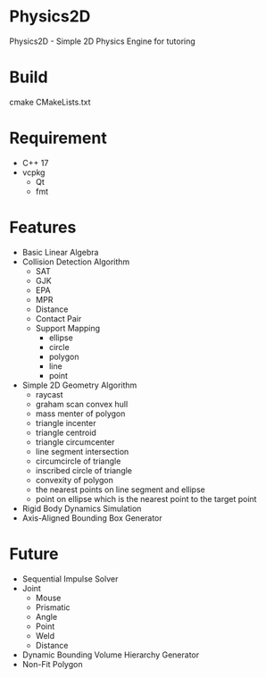 # Physics2D
Physics2D - Simple 2D Physics Engine for tutoring
# Build
cmake CMakeLists.txt
# Requirement
- C++ 17
- vcpkg
  - Qt
  - fmt

# Features
- Basic Linear Algebra
- Collision Detection Algorithm
  - SAT
  - GJK
  - EPA
  - MPR
  - Distance
  - Contact Pair
  - Support Mapping
    - ellipse
    - circle
    - polygon
    - line
    - point
- Simple 2D Geometry Algorithm
  - raycast
  - graham scan convex hull
  - mass menter of polygon
  - triangle incenter
  - triangle centroid
  - triangle circumcenter
  - line segment intersection
  - circumcircle of triangle
  - inscribed circle of triangle
  - convexity of polygon
  - the nearest points on line segment and ellipse
  - point on ellipse which is the nearest point to the target point
- Rigid Body Dynamics Simulation
- Axis-Aligned Bounding Box Generator

# Future
- Sequential Impulse Solver
- Joint
  - Mouse
  - Prismatic
  - Angle
  - Point
  - Weld
  - Distance
- Dynamic Bounding Volume Hierarchy Generator
- Non-Fit Polygon
